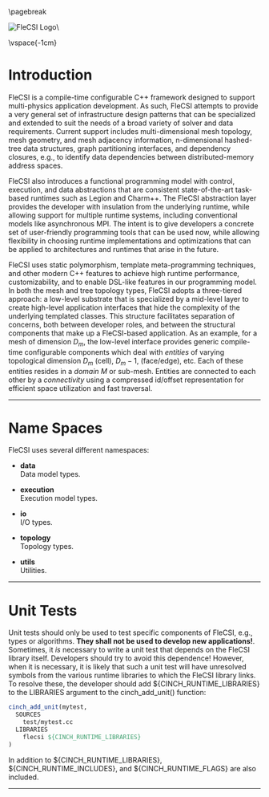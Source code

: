 <!-- CINCHDOC DOCUMENT(Developer Guide) SECTION(Introduction) -->

\pagebreak

![](medium-flecsi.png "FleCSI Logo")\ 

\vspace{-1cm}

# Introduction

FleCSI is a compile-time configurable C++ framework designed to support
multi-physics application development. As such, FleCSI attempts to
provide a very general set of infrastructure design patterns that can be
specialized and extended to suit the needs of a broad variety of solver
and data requirements.  Current support includes multi-dimensional mesh
topology, mesh geometry, and mesh adjacency information, n-dimensional
hashed-tree data structures, graph partitioning interfaces, and
dependency closures, e.g., to identify data dependencies between
distributed-memory address spaces.

FleCSI also introduces a functional programming model with control,
execution, and data abstractions that are consistent state-of-the-art
task-based runtimes such as Legion and Charm++. The FleCSI abstraction
layer provides the developer with insulation from the underlying
runtime, while allowing support for multiple runtime systems, including
conventional models like asynchronous MPI.  The intent is to give
developers a concrete set of user-friendly programming tools that can be
used now, while allowing flexibility in choosing runtime implementations
and optimizations that can be applied to architectures and runtimes that
arise in the future.

FleCSI uses static polymorphism, template meta-programming techniques,
and other modern C++ features to achieve high runtime performance,
customizability, and to enable DSL-like features in our programming
model. In both the mesh and tree topology types, FleCSI adopts a
three-tiered approach: a low-level substrate that is specialized by a
mid-level layer to create high-level application interfaces that hide
the complexity of the underlying templated classes. This structure
facilitates separation of concerns, both between developer roles, and
between the structural components that make up a FleCSI-based
application. As an example, for a mesh of dimension $D_m$, the low-level
interface provides generic compile-time configurable components which
deal with *entities* of varying topological dimension $D_m$ (cell),
$D_m-1$, (face/edge), etc. Each of these entities resides in a *domain*
$M$ or sub-mesh. Entities are connected to each other by a
*connectivity* using a compressed id/offset representation for efficient
space utilization and fast traversal.

--------------------------------------------------------------------------------

<!-- CINCHDOC DOCUMENT(Developer Guide) SECTION(Code Structure) -->

# Name Spaces

FleCSI uses several different namespaces:

* **data**  
  Data model types.

* **execution**  
  Execution model types.

* **io**  
  I/O types.

* **topology**  
  Topology types.

* **utils**  
  Utilities.

--------------------------------------------------------------------------------

<!-- CINCHDOC DOCUMENT(Developer Guide) SECTION(Code Structure) -->

# Unit Tests

Unit tests should only be used to test specific components of FleCSI,
e.g., types or algorithms. **They shall not be used to develop new
applications!**. Sometimes, it *is* necessary to write a unit test that
depends on the FleCSI library itself. Developers should try to avoid
this dependence! However, when it is necessary, it is likely that such
a unit test will have unresolved symbols from the various runtime
libraries to which the FleCSI library links. To resolve these, the
developer should add ${CINCH_RUNTIME_LIBRARIES} to the LIBRARIES
argument to the cinch_add_unit() function:
```cmake
cinch_add_unit(mytest,
  SOURCES
    test/mytest.cc
  LIBRARIES
    flecsi ${CINCH_RUNTIME_LIBRARIES}
)
```

In addition to ${CINCH_RUNTIME_LIBRARIES}, ${CINCH_RUNTIME_INCLUDES},
and ${CINCH_RUNTIME_FLAGS} are also included.

--------------------------------------------------------------------------------

<!-- vim: set tabstop=2 shiftwidth=2 expandtab fo=cqt tw=72 : -->
